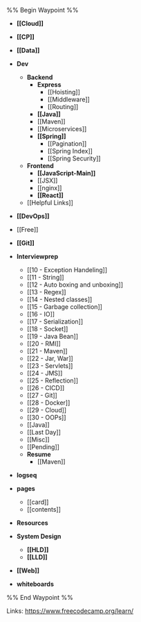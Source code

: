 %% Begin Waypoint %%
- **[[Cloud]]**
- **[[CP]]**
- **[[Data]]**
- **Dev**
	- **Backend**
		- **Express**
			- [[Hoisting]]
			- [[Middleware]]
			- [[Routing]]
		- **[[Java]]**
		- [[Maven]]
		- [[Microservices]]
		- **[[Spring]]**
			- [[Pagination]]
			- [[Spring Index]]
			- [[Spring Security]]
	- **Frontend**
		- **[[JavaScript-Main]]**
		- [[JSX]]
		- [[nginx]]
		- **[[React]]**
	- [[Helpful Links]]
- **[[DevOps]]**
- [[Free]]
- **[[Git]]**
- **Interviewprep**
	- [[10 - Exception Handeling]]
	- [[11 - String]]
	- [[12 - Auto boxing and unboxing]]
	- [[13 - Regex]]
	- [[14 - Nested classes]]
	- [[15 - Garbage collection]]
	- [[16 - IO]]
	- [[17 - Serialization]]
	- [[18 - Socket]]
	- [[19 - Java Bean]]
	- [[20 - RMI]]
	- [[21 - Maven]]
	- [[22 - Jar, War]]
	- [[23  - Servlets]]
	- [[24 - JMS]]
	- [[25 - Reflection]]
	- [[26 - CICD]]
	- [[27 - Git]]
	- [[28 - Docker]]
	- [[29 - Cloud]]
	- [[30 - OOPs]]
	- [[Java]]
	- [[Last Day]]
	- [[Misc]]
	- [[Pending]]
	- **Resume**
		- [[Maven]]
- **logseq**

- **pages**
	- [[card]]
	- [[contents]]
- **Resources**

- **System Design**
	- **[[HLD]]**
	- **[[LLD]]**
- **[[Web]]**
- **whiteboards**


%% End Waypoint %%

Links:
https://www.freecodecamp.org/learn/